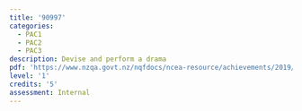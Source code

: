 ```yaml
---
title: '90997'
categories:
  - PAC1
  - PAC2
  - PAC3
description: Devise and perform a drama
pdf: 'https://www.nzqa.govt.nz/nqfdocs/ncea-resource/achievements/2019/as90997.pdf'
level: '1'
credits: '5'
assessment: Internal
---
```


